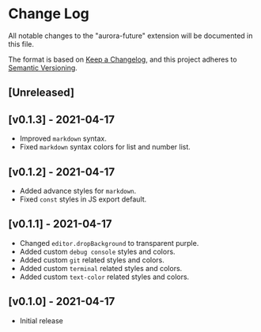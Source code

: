 # Change Log

All notable changes to the "aurora-future" extension will be documented in this file.

The format is based on [Keep a Changelog](https://keepachangelog.com/en/1.0.0/),
and this project adheres to [Semantic Versioning](https://semver.org/spec/v2.0.0.html).

## [Unreleased]

## [v0.1.3] - 2021-04-17

- Improved `markdown` syntax.
- Fixed `markdown` syntax colors for list and number list.

## [v0.1.2] - 2021-04-17

- Added advance styles for `markdown`.
- Fixed `const` styles in JS export default.

## [v0.1.1] - 2021-04-17

- Changed `editor.dropBackground` to transparent purple.
- Added custom `debug console` styles and colors.
- Added custom `git` related styles and colors.
- Added custom `terminal` related styles and colors.
- Added custom `text-color` related styles and colors.

## [v0.1.0] - 2021-04-17

- Initial release

